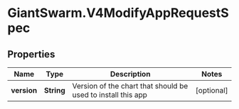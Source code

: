# GiantSwarm.V4ModifyAppRequestSpec

## Properties

Name | Type | Description | Notes
------------ | ------------- | ------------- | -------------
**version** | **String** | Version of the chart that should be used to install this app | [optional] 


